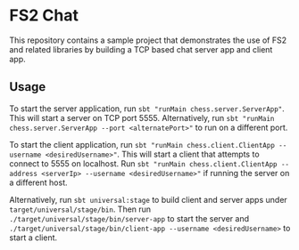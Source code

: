 # FS2 Chat

This repository contains a sample project that demonstrates the use of FS2 and related libraries by building a TCP based chat server app and client app.

## Usage

To start the server application, run `sbt "runMain chess.server.ServerApp"`. This will start a server on TCP port 5555. Alternatively, run `sbt "runMain chess.server.ServerApp --port <alternatePort>"` to run on a different port.

To start the client application, run `sbt "runMain chess.client.ClientApp --username <desiredUsername>"`. This will start a client that attempts to connect to 5555 on localhost. Run `sbt "runMain chess.client.ClientApp --address <serverIp> --username <desiredUsername>"` if running the server on a different host.

Alternatively, run `sbt universal:stage` to build client and server apps under `target/universal/stage/bin`. Then run `./target/universal/stage/bin/server-app` to start the server and `./target/universal/stage/bin/client-app --username <desiredUsername>` to start a client.
